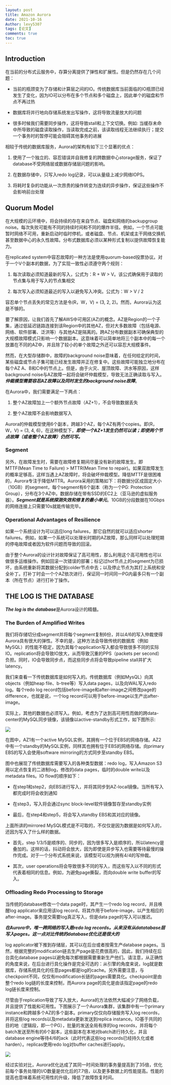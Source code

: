 ```yaml
---
layout: post
title: Amazon Aurora
date: 2021-10-16
Author: levy5307
tags: [论文]
comments: true
toc: true
---
```


## Introduction

在当前的分布式云服务中，存算分离提供了弹性和扩展性。但是仍然存在几个问题：

- 当前的瓶颈变为了存储和计算层之间的IO。传统数据库当前面临的IO瓶颈已经发生了变化，因为IO可以分布在多个节点和多个磁盘上，因此单个的磁盘和节点不再过热

- 数据库将并行地向存储系统发出写操作，这将导致流量放大的问题

- 很多时候我们需要同步操作，这将导致stall和上下文切换。例如: 当缓存未命中所导致的磁盘读取操作，当读取完成之前，该读取线程无法继续执行；提交一个事务时的暂停可能会阻碍其他事务的进展

相较于传统的数据库服务，Aurora的架构有如下三个显著的优点：

1. 使用了一个独立的、容忍错误并自我修复的跨数据中心storage服务，保证了database不受网络层或数据存储层问题的影响。

2. 在数据存储中，只写入redo log记录，可以从量级上减少网络IOPS。

3. 将耗时复杂的功能从一次昂贵的操作转变为连续的异步操作，保证这些操作不会影响前台处理

## Quorum Model

在大规模的云环境中，将会持续的存在来自节点、磁盘和网络的backupgroup noise。每次失败可能有不同的持续时间和不同的爆炸半径。例如，一个节点可能暂时网络不可用，重新启动时临时停机，或者磁盘、节点、机架或主干网络交换机甚至数据中心的永久性故障。分布式数据库必须以某种形式复制以提供故障恢复能力。

在replicated system中容忍故障的一种方法是使用quorum-based投票协议。对于一个V个副本的数据，为了实现一致性必须遵守两个规则：

1. 每次读取必须知道最新的写入，公式为：R + W > V。该公式确保用于读取的节点集与用于写入的节点集相交

2. 每次写入必须知道最近的写入以避免写入冲突。公式为：W > V / 2

容忍单个节点丢失的常见方法是令(R，W，V) = (3, 2, 2)。然而，Aurora认为这是不够的。

要了解原因，让我们首先了解AWS中可用区(AZ)的概念。AZ是Region的一个子集，通过低延迟链路连接到该Region中的其他AZ，但对大多数故障（包括电源、网络、软件部署、泛洪等）与其他AZ是隔离的。跨AZ分布数据副本可确保典型的大规模故障模式只影响一个数据副本。这意味着可以简单地将三个副本中的每一个放置在不同的AZ中，并且除了较小的单个故障之外还可以容忍大规模事件。

然而，在大型存储群中，故障的background noise意味着，在任何给定的时间，某些磁盘或节点子集可能已经发生故障并正在修复中。这些故障可能独立地分布在每个AZ A、B和C中的节点上。但是，由于火灾、屋顶故障、洪水等原因，这样background noise与AZ故障一起将会破坏仲裁模型，导致无法正确读取与写入。***仲裁模型需要容忍AZ故障以及同时发生的background noise故障***。

在Aurora中，我们需要满足一下两点：

1. 整个AZ故障加上一个额外节点故障（AZ+1），不会导致数据丢失

2. 整个AZ故障不会影响数据写入

Aurora的仲裁模型使用6个副本，跨越3个AZ，每个AZ有两个copies。即(R，W，V) = (3, 4, 6)，在这种模型下，***即使一个AZ+1发生仍然可以读；即使两个节点故障（或者整个AZ故障）仍然可写。***

### Segment

另外，在故障发生时，需要在故障修复期间尽量没有新的故障发生。即MTTF(Mean Time to Failure) > MTTR(Mean Time to repair)。如果双故障发生的概率足够高，这样当遇上AZ故障时，将会破坏仲裁模型。降低MTTF是很困难的，Aurora专注于降低MTTR。Aurora采用的策略如下：将数据分区成固定大小（10GB）的segment，每个segment有6个副本（称为一个PG: Protection Group），分布在3个AZ中。数据存储在带有SSD的EC2上（亚马逊的虚拟服务器）。***Segment就是系统探测失效和修复的最小单元***。10GB的分段数据在10Gbps的网络连接上只需要10s就能传输完毕。

### Operational Advantages of Resilience

如果一个系统设计为可以适应long failures，那它自然的就可以适应shorter failures。例如，如果一个系统可以处理长时期的AZ故障，那么同样可以处理短期的停电故障或者因为软件问题而导致的回滚。

由于整个Aurora的设计针对故障保证了高可用性，那么利用这个高可用性也可以做很多运维操作。例如回滚一次错误的部署；标记过hot节点上的segment为已损坏，由系统重新将其数据分配到colder节点中去；以及停止节点为其打上系统和安全补丁。打补丁时会一个个AZ依次进行，保证同一时间同一PG内最多只有一个副本（所在节点）进行打补丁操作。

## THE LOG IS THE DATABASE

***The log is the database***是Aurora设计的精髓。

### The Burden of Amplified Writes

我们将存储切分成segment并将每个segment复制6份，并以4/6的写入仲裁使得Aurora具有很大的弹性。不幸的是，这种方法会导致传统的数据库（例如MySQL）的性能不稳定，因为其每个application写入都会导致很多不同的实际IO。replication将会导致IO放大，从而导致沉重的PPS（packets per second）负担。同时，IO会导致同步点，而这些同步点将会导致pipeline stall并扩大latency。

我们来查看一下传统数据库是如何写入的。传统数据库（例如MysQL）向其objects（例如heap file、b-tree等）写入data pages，以及向WAL写入redo log。每个redo log record包括before-image和after-image之间修改page的difference，也就是说，一个log record可以用于before-image以生产出after-image。

实际上，其他的数据也必须写入。例如，考虑为了达到高可用性而做的跨data-center的MySQL同步镜像，该镜像以active-standby形式工作，如下图所示:

![](../images/mysql-mirror.jpg)

在图中，AZ1有一个active MySQL实例，其拥有一个位于EBS的网络存储。AZ2中有一个standby的MySQL实例，同样其也拥有位于EBS的网络存储。向primary EBS的写入会使用software mirroring的方式同步至standby EBS。

图中也展现了传统数据库需要写入的各种类型数据：redo log，写入Amazon S3用以定点恢复的二进制log，修改的data pages，临时的double write以及metadata files。IO flow的顺序如下：

- 在step1和step2，向EBS进行写入，并将其同步到AZ-local镜像。当所有写入都完成时将会收到通知

- 在step3，写入将会通过sync block-level软件镜像暂存至standby实例

- 最后，在step4和step5，将会写入standby EBS和其对应的镜像。

上面所讲的mirrored MySQL模式是不可取的，不仅仅是因为数据是如何写入的，还因为写入了什么样的数据。

- 首先，step 1/3/5是顺序的、同步的，因为很多写入是顺序的，所以latency是叠加的。这样的话，抖动将会放大，因为即使是异步写入也需要等待最慢的操作完成。对于一个分布式系统来说，该模型可以视为拥有4/4的写仲裁。

- 其次，user operations将会导致很多不同的写入，而这些写入以不同的形式代表着相同的信息。例如，为避免page撕裂，而向double write buffer的写入。

### Offloading Redo Processing to Storage

当传统的database修改一个data page时，其产生一个redo log record，并且唤醒log applicator来应用该log record，将其作用于before-image，以产生相应的after-image。事务提交需要log真正写入，但是data page的写入可以推迟。

***在Aurora中，唯一跨网络的写入是redo log records。从来没有从datatabase层写入pages。这一点对比传统的database优化还是很大的***

log applicator被下推到存储层，其可以在后台或者按需生产database pages。当然，根据完整的modification链去生产page是花费很高的，因此，我们持续在后台具化database pages以避免每次都根据需要重新生产他们。请注意，从正确性的角度来说，在后台进行具化操作是完全可选的：从引擎的角度来说，log就是数据库，存储系统具化的任意pages都是log的cache。另外需要注意，与checkpoint不同，仅仅有modification长链的pages需要具化。checkpoint是由整个redo log链的长度来控制，而Aurora page的具化是由该指定page的redo log链长度来控制。

尽管由于replication导致了写入放大，Aurora的方法依然大幅减少了网络负载，并且提供了性能和可用性。下图展示了一个Aurora集群，该集群中有一个primary instance和跨越多个AZ的多个副本。primary仅仅向存储服务写入log records，并将这些log records以及metadata更新发送到replica instance。IO基于共同的目的地（逻辑段，即一个PG），批量的发送全局有序的log records，并将每个batch发送至所有的6个副本，这些副本在本地对batch进行持久化，并且database engine等待4/6的ack（此时代表这些log records已经持久化或者harden）。replicas使用redo log对buffer caches进行apply。

![](../images/aurora-network-io.jpg)

经过实验对比，Aurora优化达成了其同一时间处理的事务量提高到了35倍，优化前每个事务处理的I/O数量是优化后的7.7倍，以及更多数据上的性能提高。性能的提高也意味着系统可用性的升级，降低了故障恢复时间。



